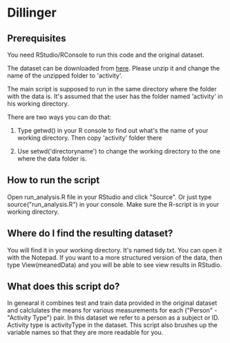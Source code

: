 # Dillinger



## Prerequisites


You need RStudio/RConsole to run this code and the original dataset. 



The dataset can be downloaded from [here](https://d396qusza40orc.cloudfront.net/getdata%2Fprojectfiles%2FUCI%20HAR%20Dataset.zip). Please unzip it and change the name of the unzipped folder to 'activity'. 



The main script is supposed to run in the same directory where the folder with the data is. It's assumed that the user has the folder named 'activity' in his working directory. 

There are two ways you can do that: 

  

1. Type getwd() in your R console to find out what's the name of your working directory. Then copy 'activity' folder there
  

2. Use setwd('directoryname') to change the working directory to the one where the data folder is.



## How to run the script



Open run_analysis.R file in your RStudio and click "Source". Or just type source("run_analysis.R") in your console. Make sure the R-script is in your working directory. 



## Where do I find the resulting dataset?


You will find it in your working directory. It's named tidy.txt. You can open it with the Notepad. If you want to a more structured version of the data, then type View(meanedData) and you will be able to see view results in RStudio. 



## What does this script do? 


In genearal it combines test and train data provided in the original dataset and calclulates the means for various measurements for each ("Person" - "Activity Type") pair. In this dataset we refer to a person as a subject or ID. Activity type is activityType in the dataset. This script also brushes up the variable names so that they are more readable for you. 